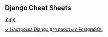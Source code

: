 ## Django Cheat Sheets
[❰❰❰](https://github.com/L1quide/CheatSeets/blob/master/README.md)

[✓ Настройка Django для работы с PostgreSQL](https://github.com/L1quide/CheatSeets/blob/master/Django_PgSQL.md)




